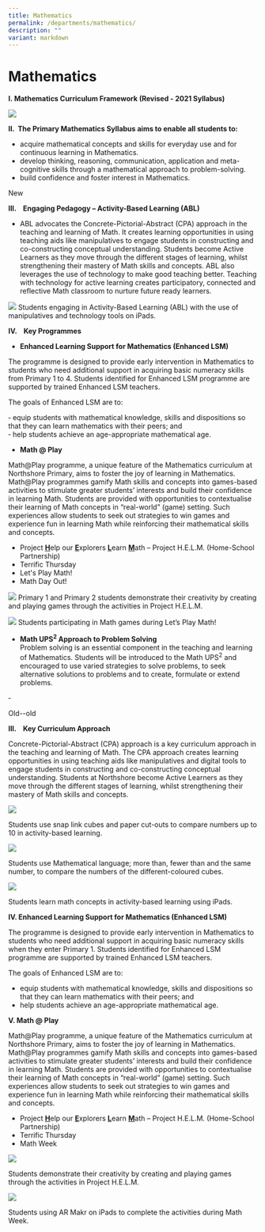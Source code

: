 ```yaml
---
title: Mathematics
permalink: /departments/mathematics/
description: ""
variant: markdown
---
```

# **Mathematics**

**I.&nbsp;Mathematics Curriculum Framework (Revised - 2021 Syllabus)**

![](/images/M1.jpg)

**II.&nbsp;&nbsp;The Primary Mathematics Syllabus aims to enable all students to:**

* acquire mathematical&nbsp;concepts and skills for everyday use&nbsp;and for continuous learning in Mathematics.  
* develop&nbsp;thinking, reasoning, communication, application and meta-cognitive skills&nbsp;through a mathematical approach to problem-solving.    
* build&nbsp;confidence&nbsp;and&nbsp;foster interest&nbsp;in Mathematics.

New 

**III.&nbsp; &nbsp; Engaging Pedagogy – Activity-Based Learning (ABL)**

* ABL advocates the Concrete-Pictorial-Abstract (CPA) approach in the teaching and learning of Math.  It creates learning opportunities in using teaching aids like manipulatives to engage students in constructing and co-constructing conceptual understanding.  Students become Active Learners as they move through the different stages of learning, whilst strengthening their mastery of Math skills and concepts.  ABL also leverages the use of technology to make good teaching better. Teaching with technology for active learning creates participatory, connected and reflective Math classroom to nurture future ready learners.

![](/images/Math_Pic01.jpg)
Students engaging in Activity-Based Learning (ABL) with the use of manipulatives and technology tools on iPads.


**IV.&nbsp; &nbsp; Key Programmes**

* **Enhanced Learning Support for Mathematics (Enhanced LSM)**
  
The programme is designed to provide early intervention in Mathematics to students who need additional support in acquiring basic numeracy skills from Primary 1 to 4.  Students identified for Enhanced LSM programme are supported by trained Enhanced LSM teachers.  

The goals of Enhanced LSM are to:  

‐ equip students with mathematical knowledge, skills and dispositions so that they can learn mathematics with their peers; and  
‐ help students achieve an age-appropriate mathematical age.

* **Math @ Play**  

Math@Play programme, a unique feature of the Mathematics curriculum at Northshore Primary, aims to foster the joy of learning in Mathematics. Math@Play programmes gamify Math skills and concepts into games-based activities to stimulate greater students’ interests and build their confidence in learning Math.  Students are provided with opportunities to contextualise their learning of Math concepts in “real-world” (game) setting.  Such experiences allow students to seek out strategies to win games and experience fun in learning Math while reinforcing their mathematical skills and concepts.

* Project <ins>**H**</ins>elp our <ins>**E**</ins>xplorers <ins>**L**</ins>earn <ins>**M**</ins>ath – Project H.E.L.M. (Home-School Partnership)
* Terrific Thursday
* Let's Play Math!
* Math Day Out!  

![](/images/math%202.jpg)
Primary 1 and Primary 2 students demonstrate their creativity by creating and playing games through the activities in Project H.E.L.M.  

![](/images/Math_Pic02.jpg)
Students participating in Math games during Let’s Play Math!  


* **Math  UPS<sup>2</sup> Approach to Problem Solving**  
Problem solving is an essential component in the teaching and learning of Mathematics.  Students will be introduced to the Math UPS<sup>2</sup> and encouraged to use varied strategies to solve problems, to seek alternative solutions to problems and to create, formulate or extend problems.

‐

Old--old

**III.&nbsp; &nbsp; Key Curriculum Approach**

Concrete-Pictorial-Abstract (CPA) approach is a key curriculum approach in the teaching and learning of Math. The CPA approach&nbsp;creates learning opportunities in using teaching aids like manipulatives and digital tools to engage students in constructing and co-constructing conceptual understanding.&nbsp;Students at Northshore become Active Learners as they move through the different stages of learning, whilst strengthening their mastery of Math skills and concepts.

![](/images/math.jpg)

Students use snap link cubes and paper cut-outs to compare numbers up to 10 in activity-based learning.

![](/images/math%201.jpg)

Students use Mathematical language; more than, fewer than and the same number, to compare the numbers of the different-coloured cubes.

![](/images/Pic_m_ipad.jpg)

Students learn math concepts in activity-based learning using iPads.

**IV.  Enhanced Learning Support for Mathematics (Enhanced LSM)**

The programme is designed to provide early intervention in Mathematics to students who need additional support in acquiring basic numeracy skills when they enter Primary 1.  Students identified for Enhanced LSM programme are supported by trained Enhanced LSM teachers. 

The goals of Enhanced LSM are to:

* equip students with mathematical knowledge, skills and dispositions so that they can learn mathematics with their peers; and
* help students achieve an age-appropriate mathematical age.

**V. Math @ Play**

Math@Play programme, a unique feature of the Mathematics curriculum at Northshore Primary, aims to foster the joy of learning in Mathematics. Math@Play programmes gamify Math skills and concepts into games-based activities to stimulate greater students’ interests and build their confidence in learning Math.  Students are provided with opportunities to contextualise their learning of Math concepts in “real-world” (game) setting.  Such experiences allow students to seek out strategies to win games and experience fun in learning Math while reinforcing their mathematical skills and concepts.

* Project <ins>**H**</ins>elp our <ins>**E**</ins>xplorers <ins>**L**</ins>earn <ins>**M**</ins>ath – Project H.E.L.M. (Home-School Partnership)
* Terrific Thursday
* Math Week

![](/images/math%202.jpg)

Students demonstrate their creativity by creating and playing games through the activities in Project H.E.L.M.

![](/images/math_04.jpg)

Students using AR Makr on iPads to complete the activities during Math Week.